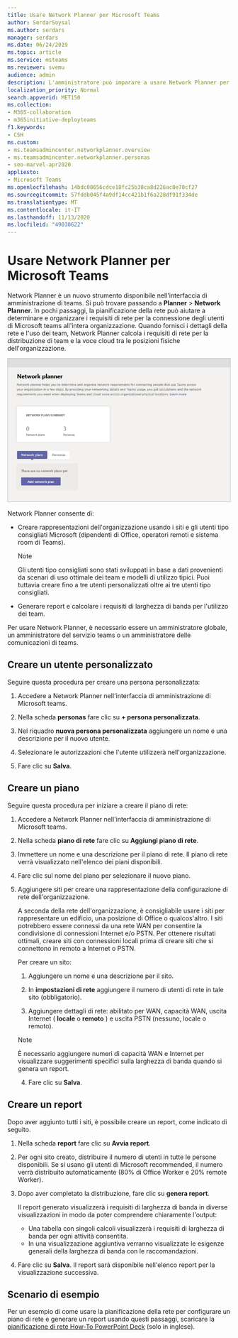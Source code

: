 ```yaml
---
title: Usare Network Planner per Microsoft Teams
author: SerdarSoysal
ms.author: serdars
manager: serdars
ms.date: 06/24/2019
ms.topic: article
ms.service: msteams
ms.reviewer: svemu
audience: admin
description: L'amministratore può imparare a usare Network Planner per determinare i requisiti di rete per Microsoft teams.
localization_priority: Normal
search.appverid: MET150
ms.collection:
- M365-collaboration
- m365initiative-deployteams
f1.keywords:
- CSH
ms.custom:
- ms.teamsadmincenter.networkplanner.overview
- ms.teamsadmincenter.networkplanner.personas
- seo-marvel-apr2020
appliesto:
- Microsoft Teams
ms.openlocfilehash: 14bdc08656cdce18fc25b38ca8d226ac0e70cf27
ms.sourcegitcommit: 57fddb045f4a9df14cc421b1f6a228df91f334de
ms.translationtype: MT
ms.contentlocale: it-IT
ms.lasthandoff: 11/13/2020
ms.locfileid: "49030622"
---
```

# <a name="use-the-network-planner-for-microsoft-teams"></a>Usare Network Planner per Microsoft Teams

Network Planner è un nuovo strumento disponibile nell'interfaccia di amministrazione di teams. Si può trovare passando a **Planner**  >  **Network Planner**. In pochi passaggi, la pianificazione della rete può aiutare a determinare e organizzare i requisiti di rete per la connessione degli utenti di Microsoft teams all'intera organizzazione. Quando fornisci i dettagli della rete e l'uso dei team, Network Planner calcola i requisiti di rete per la distribuzione di team e la voce cloud tra le posizioni fisiche dell'organizzazione.

![Screenshot di Network Planner](media/network-planner.png)

Network Planner consente di:

- Creare rappresentazioni dell'organizzazione usando i siti e gli utenti tipo consigliati Microsoft (dipendenti di Office, operatori remoti e sistema room di Teams).

    > [!NOTE]
    > Gli utenti tipo consigliati sono stati sviluppati in base a dati provenienti da scenari di uso ottimale dei team e modelli di utilizzo tipici. Puoi tuttavia creare fino a tre utenti personalizzati oltre ai tre utenti tipo consigliati.

- Generare report e calcolare i requisiti di larghezza di banda per l'utilizzo dei team.

Per usare Network Planner, è necessario essere un amministratore globale, un amministratore del servizio teams o un amministratore delle comunicazioni di teams.

## <a name="create-a-custom-persona"></a>Creare un utente personalizzato

Seguire questa procedura per creare una persona personalizzata:

1. Accedere a Network Planner nell'interfaccia di amministrazione di Microsoft teams.

2. Nella scheda **personas** fare clic su **+ persona personalizzata**. 

3. Nel riquadro **nuova persona personalizzata** aggiungere un nome e una descrizione per il nuovo utente.

4. Selezionare le autorizzazioni che l'utente utilizzerà nell'organizzazione.

5. Fare clic su **Salva**.

## <a name="build-your-plan"></a>Creare un piano

Seguire questa procedura per iniziare a creare il piano di rete:

1. Accedere a Network Planner nell'interfaccia di amministrazione di Microsoft teams.

2. Nella scheda **piano di rete** fare clic su **Aggiungi piano di rete**.

3. Immettere un nome e una descrizione per il piano di rete. Il piano di rete verrà visualizzato nell'elenco dei piani disponibili.

4. Fare clic sul nome del piano per selezionare il nuovo piano.

5. Aggiungere siti per creare una rappresentazione della configurazione di rete dell'organizzazione.

    A seconda della rete dell'organizzazione, è consigliabile usare i siti per rappresentare un edificio, una posizione di Office o qualcos'altro. I siti potrebbero essere connessi da una rete WAN per consentire la condivisione di connessioni Internet e/o PSTN. Per ottenere risultati ottimali, creare siti con connessioni locali prima di creare siti che si connettono in remoto a Internet o PSTN.

    Per creare un sito:

    1. Aggiungere un nome e una descrizione per il sito.

    2. In **impostazioni di rete** aggiungere il numero di utenti di rete in tale sito (obbligatorio).

    3. Aggiungere dettagli di rete: abilitato per WAN, capacità WAN, uscita Internet ( **locale** o **remoto** ) e uscita PSTN (nessuno, locale o remoto).

      > [!NOTE]
      > È necessario aggiungere numeri di capacità WAN e Internet per visualizzare suggerimenti specifici sulla larghezza di banda quando si genera un report.

    4. Fare clic su **Salva**.

## <a name="create-a-report"></a>Creare un report

Dopo aver aggiunto tutti i siti, è possibile creare un report, come indicato di seguito.

1. Nella scheda **report** fare clic su **Avvia report**.

2. Per ogni sito creato, distribuire il numero di utenti in tutte le persone disponibili. Se si usano gli utenti di Microsoft recommended, il numero verrà distribuito automaticamente (80% di Office Worker e 20% remote Worker).

3. Dopo aver completato la distribuzione, fare clic su **genera report**.

    Il report generato visualizzerà i requisiti di larghezza di banda in diverse visualizzazioni in modo da poter comprendere chiaramente l'output:
    - Una tabella con singoli calcoli visualizzerà i requisiti di larghezza di banda per ogni attività consentita.
    - In una visualizzazione aggiuntiva verranno visualizzate le esigenze generali della larghezza di banda con le raccomandazioni.

4. Fare clic su **Salva**. Il report sarà disponibile nell'elenco report per la visualizzazione successiva.

## <a name="example-scenario"></a>Scenario di esempio

Per un esempio di come usare la pianificazione della rete per configurare un piano di rete e generare un report usando questi passaggi, scaricare la [pianificazione di rete How-To PowerPoint Deck](https://github.com/MicrosoftDocs/OfficeDocs-SkypeForBusiness/blob/live/Teams/downloads/network-planner-how-to.pptx?raw=true) (solo in inglese).
